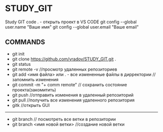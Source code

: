 # STUDY_GIT
Study GIT
code . - открыть проект в VS CODE
git config --global user.name "Ваше имя"
git config --global user.email "Ваше email"
## COMMANDS
- git init
- git clone https://github.com/yradov/STUDY_GIT.git . 
- git status
- git remote -v //просмотр удаленных репозиториев
- git add <имя файла> или . - все измененные файлы в дирректории // запомнить изменения
- git commit -m "+ comm remote" // сохранить состояние проекта(закомитить)
- git push //отправить изменения в удаленный репозиторий
- git pull //получить все изменения удаленного репозитория
- gitk //открыть GUI
------------------------------------------------------------
- git branch // посмотреть все ветки в репозитории
- git branch <имя новой ветки> //создание новой ветки